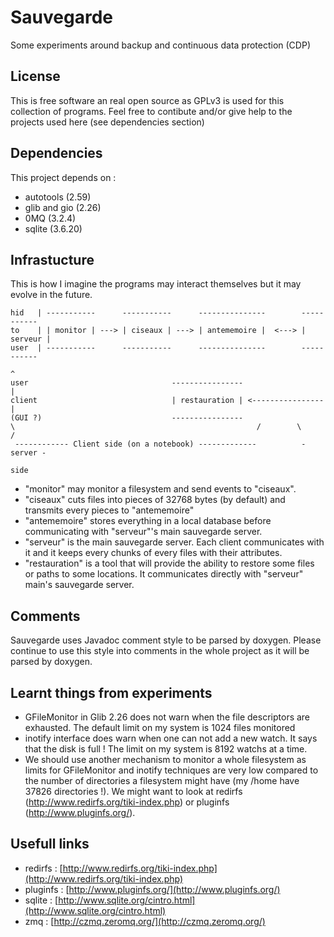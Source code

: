 Sauvegarde
==========

Some experiments around backup and continuous data protection (CDP)

License
-------

This is free software an real open source as GPLv3 is used for this
collection of programs. Feel free to contibute and/or give help to the
projects used here (see dependencies section)


Dependencies
------------

This project depends on :

* autotools     (2.59)
* glib and gio  (2.26)
* 0MQ           (3.2.4)
* sqlite        (3.6.20)


Infrastucture
-------------

This is how I imagine the programs may interact themselves but it may
evolve in the future.

    hid   | -----------      -----------      ---------------        -----------
    to    | | monitor | ---> | ciseaux | ---> | antememoire |  <---> | serveur |
    user  | -----------      -----------      ---------------        -----------
                                                                          ^
    user                                ----------------                  |
    client                              | restauration | <----------------|
    (GUI ?)                             ----------------
    \                                                      /        \          /
     ------------ Client side (on a notebook) -------------          - server -
                                                                        side


* "monitor" may monitor a filesystem and send events to "ciseaux".
* "ciseaux" cuts files into pieces of 32768 bytes (by default) and transmits
  every pieces to "antememoire"
* "antememoire" stores everything in a local database before communicating
  with "serveur"'s main sauvegarde server.
* "serveur" is the main sauvegarde server. Each client communicates with it
  and it keeps every chunks of every files with their attributes.
* "restauration" is a tool that will provide the ability to restore some
  files or paths to some locations. It communicates directly with "serveur"
  main's sauvegarde server.


Comments
--------

Sauvegarde uses Javadoc comment style to be parsed by doxygen. Please
continue to use this style into comments in the whole project as it will
be parsed by doxygen.


Learnt things from experiments
------------------------------

* GFileMonitor in Glib 2.26 does not warn when the file descriptors are
  exhausted. The default limit on my system is 1024 files monitored
* inotify interface does warn when one can not add a new watch. It says
  that the disk is full ! The limit on my system is 8192 watchs at a time.
* We should use another mechanism to monitor a whole filesystem as limits
  for GFileMonitor and inotify techniques are very low compared to the
  number of directories a filesystem might have (my /home have 37826
  directories !). We might want to look at redirfs
  (http://www.redirfs.org/tiki-index.php) or pluginfs
  (http://www.pluginfs.org/).


Usefull links
-------------
* redirfs  : [http://www.redirfs.org/tiki-index.php](http://www.redirfs.org/tiki-index.php)
* pluginfs : [http://www.pluginfs.org/](http://www.pluginfs.org/)
* sqlite   : [http://www.sqlite.org/cintro.html](http://www.sqlite.org/cintro.html)
* zmq      : [http://czmq.zeromq.org/](http://czmq.zeromq.org/)




